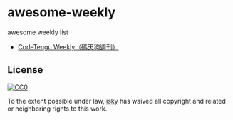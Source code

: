 # awesome-weekly
awesome weekly list

+ [CodeTengu Weekly（碼天狗週刊）](https://weekly.codetengu.com/)

## License

[![CC0](http://mirrors.creativecommons.org/presskit/buttons/88x31/svg/cc-zero.svg)](https://creativecommons.org/publicdomain/zero/1.0/)

To the extent possible under law, [isky](https://github.com/kevin-isky) has waived all copyright and related or neighboring rights to this work.

